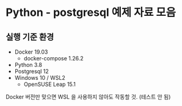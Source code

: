 # Python - postgresql 예제 자료 모음
## 실행 기준 환경
- Docker 19.03
  - docker-compose 1.26.2
- Python 3.8
- Postgresql 12
- Windows 10 / WSL2
  - OpenSUSE Leap 15.1

Docker 버전만 맞으면 WSL 을 사용하지 않아도 작동할 것. (테스트 안 됨)